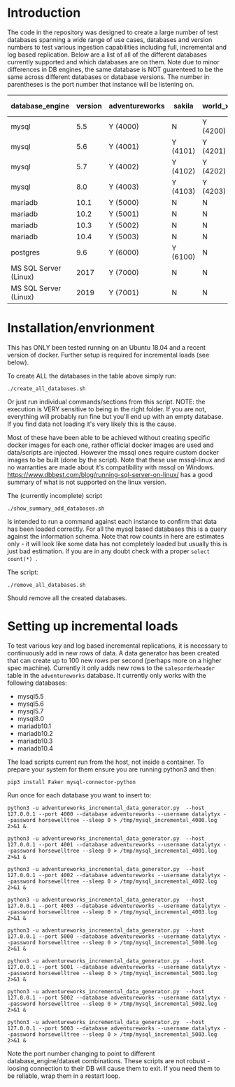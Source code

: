 # Introduction

The code in the repository was designed to create a large number of test databases spanning a wide range of use cases, databases and version numbers to test various ingestion capabilities including full, incremental and log based replication. Below are a list of all of the different databases currently supported and which databases are on them. Note due to minor differences in DB engines, the same database is NOT guarenteed to be the same across different databases or database versions. The number in parentheses is the port number that instance will be listening on. 

| database_engine | version  | adventureworks | sakila   | world_x | siemens-test-db | jaffle |
| -------- | -------- | --------       | -------- |-------- |--------         |--------         |
| mysql | 5.5 | Y (4000) | N | Y (4200) | Y (4300) | Y (4400) |
| mysql | 5.6 | Y (4001) | Y (4101) | Y (4201) | Y (4302) | Y (4401) |
| mysql | 5.7 | Y (4002) | Y (4102) | Y (4202) | Y (4303) | Y (4402) |
| mysql | 8.0 | Y (4003) | Y (4103) | Y (4203) | Y (4203) | Y (4403) |
| mariadb | 10.1 | Y (5000) | N | N | N | N |
| mariadb | 10.2 | Y (5001) | N | N | N | N |
| mariadb | 10.3 | Y (5002) | N | N | N | N |
| mariadb | 10.4 | Y (5003) | N | N | N | N |
| postgres | 9.6 | Y (6000) | Y  (6100) | N | N | N |
| MS SQL Server (Linux) | 2017 | Y (7000) | N | N | N | N |
| MS SQL Server (Linux) | 2019 | Y (7001) | N | N | N | N |


# Installation/envrionment
This has ONLY been tested running on an Ubuntu 18.04 and a recent version of docker. Further setup is required for incremental loads (see below).

To create ALL the databases in the table above simply run:

```
./create_all_databases.sh
```

Or just run individual commands/sections from this script. NOTE: the execution is VERY sensitive to being in the right folder. If you are not, everything will probably run fine but you'll end up with an empty database. If you find data not loading it's very likely this is the cause.

Most of these have been able to be achieved without creating specific docker images for each one, rather official docker images are used and data/scripts are injected. However the mssql ones require custom docker images to be built (done by the script). Note that these use mssql-linux and no warranties are made about it's compatibility with mssql on Windows. https://www.dbbest.com/blog/running-sql-server-on-linux/ has a good summary of what is not supported on the linux version.

The (currently incomplete) script

```
./show_summary_add_databases.sh
```

Is intended to run a command against each instance to confirm that data has been loaded correctly. For all the mysql based databases this is a query against the information schema. Note that row counts in here are estimates only - it will look like some data has not completely loaded but usually this is just bad estimation. If you are in any doubt check with a proper ```select count(*) ```.

The script:

```
./remove_all_databases.sh
``` 

Should remove all the created databases.

# Setting up incremental loads
To test various key and log based incremental replications, it is necessary to continuously add in new rows of data. A data generator has been created that can create up to 100 new rows per second (perhaps more on a higher spec machine). Currently it only adds new rows to the ```salesorderheader``` table in the ```adventureworks```  database. It currently only works with the following databases:
* mysql5.5
* mysql5.6
* mysql5.7
* mysql8.0
* mariadb10.1
* mariadb10.2
* mariadb10.3
* mariadb10.4

The load scripts current run from the host, not inside a container. To prepare your system for them ensure you are running python3 and then:

```
pip3 install Faker mysql-connector-python
```


Run once for each database you want to insert to:
```
python3 -u adventureworks_incremental_data_generator.py  --host 127.0.0.1 --port 4000 --database adventureworks --username datalytyx --password horsewelltree --sleep 0 > /tmp/mysql_incremental_4000.log 2>&1 &

python3 -u adventureworks_incremental_data_generator.py  --host 127.0.0.1 --port 4001 --database adventureworks --username datalytyx --password horsewelltree --sleep 0 > /tmp/mysql_incremental_4001.log 2>&1 &

python3 -u adventureworks_incremental_data_generator.py  --host 127.0.0.1 --port 4002 --database adventureworks --username datalytyx --password horsewelltree --sleep 0 > /tmp/mysql_incremental_4002.log 2>&1 &

python3 -u adventureworks_incremental_data_generator.py  --host 127.0.0.1 --port 4003 --database adventureworks --username datalytyx --password horsewelltree --sleep 0 > /tmp/mysql_incremental_4003.log 2>&1 &

python3 -u adventureworks_incremental_data_generator.py  --host 127.0.0.1 --port 5000 --database adventureworks --username datalytyx --password horsewelltree --sleep 0 > /tmp/mysql_incremental_5000.log 2>&1 &

python3 -u adventureworks_incremental_data_generator.py  --host 127.0.0.1 --port 5001 --database adventureworks --username datalytyx --password horsewelltree --sleep 0 > /tmp/mysql_incremental_5001.log 2>&1 &

python3 -u adventureworks_incremental_data_generator.py  --host 127.0.0.1 --port 5002 --database adventureworks --username datalytyx --password horsewelltree --sleep 0 > /tmp/mysql_incremental_5002.log 2>&1 &

python3 -u adventureworks_incremental_data_generator.py  --host 127.0.0.1 --port 5003 --database adventureworks --username datalytyx --password horsewelltree --sleep 0 > /tmp/mysql_incremental_5003.log 2>&1 &
```

Note the port number changing to point to different database_engine/dataset combinations. These scripts are not robust - loosing connection to their DB will cause them to exit. If you need them to be reliable, wrap them in a restart loop.
